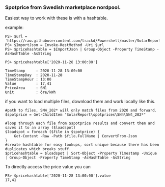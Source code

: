 ﻿### Spotprice from Swedish marketplace nordpool.

Easiest way to work with these is with a hashtable.

example:
~~~
PS> $url = 'https://raw.githubusercontent.com/trackd/Powershell/master/SolarReport/spotprices/SN1/SN1_2020_11.json'
PS> $ImportJson = Invoke-RestMethod -Uri $url
PS> $pricehashtable = $ImportJson | Group-Object -Property TimeStamp -AsHashTable -AsString

PS> $pricehashtable['2020-11-28 13:00:00']

TimeStamp     : 2020-11-28 13:00:00
TimeStampDay  : 2020-11-28
TimeStampHour : 13:00
Value         : 17,41
PriceArea     : SN1
Unit          : öre/kWh
~~~

if you want to load multiple files, download them and work locally like this.
~~~
#path to files, SN4_202* will only match files from 2020 and forward.
$spotprice = Get-ChildItem "SolarReport\spotprices\SN4\SN4_202*"

#loop through each file from $spotprice results and convert them and saves it to an array ($loadspot)
$loadspot = foreach ($file in $spotprice) {
    Get-Content -Raw -Path $file.FullName | ConvertFrom-Json
}
#create hashtable for easy lookups, sort unique because there has been duplicates which breaks stuff.
$pricehashtable = $loadspot | Sort-Object -Property Timestamp -Unique | Group-Object -Property TimeStamp -AsHashTable -AsString
~~~

To directly access the price value you can
~~~
PS> $pricehashtable['2020-11-28 13:00:00'].value
17,41